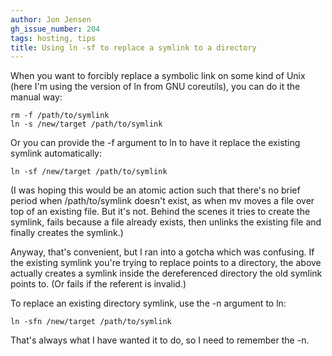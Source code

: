 ```yaml
---
author: Jon Jensen
gh_issue_number: 204
tags: hosting, tips
title: Using ln -sf to replace a symlink to a directory
---
```




When you want to forcibly replace a symbolic link on some kind of Unix (here I'm using the version of ln from GNU coreutils), you can do it the manual way:

```nohighlight
rm -f /path/to/symlink
ln -s /new/target /path/to/symlink
```

Or you can provide the -f argument to ln to have it replace the existing symlink automatically:

```nohighlight
ln -sf /new/target /path/to/symlink
```

(I was hoping this would be an atomic action such that there's no brief period when /path/to/symlink doesn't exist, as when mv moves a file over top of an existing file. But it's not. Behind the scenes it tries to create the symlink, fails because a file already exists, then unlinks the existing file and finally creates the symlink.)

Anyway, that's convenient, but I ran into a gotcha which was confusing. If the existing symlink you're trying to replace points to a directory, the above actually creates a symlink inside the dereferenced directory the old symlink points to. (Or fails if the referent is invalid.)

To replace an existing directory symlink, use the -n argument to ln:

```nohighlight
ln -sfn /new/target /path/to/symlink
```

That's always what I have wanted it to do, so I need to remember the -n.



